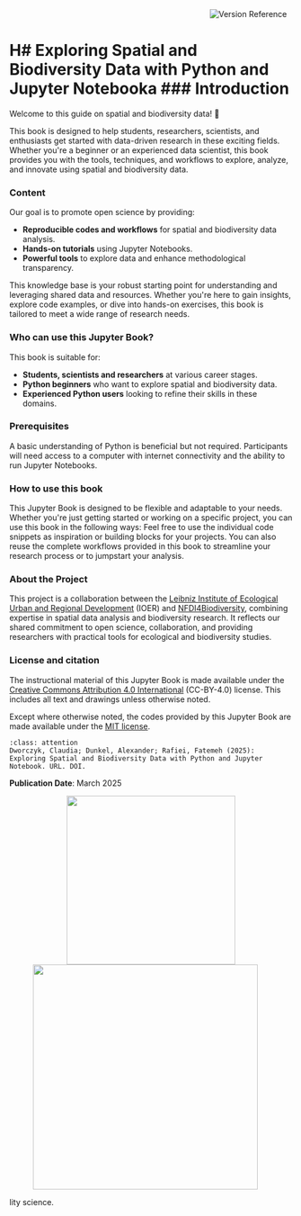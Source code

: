 
<div style="width: 100%;text-align:right;display: flex; align-items: top;">
    <div style="width:100%;text-align:right;margin-top:0px;margin-right:10px"><a href="https://gitlab.hrz.tu-chemnitz.de/ioer/fdz/jupyter-book-nfdi4biodiversity" style="float:right"><img src="https://training.fdz.ioer.info/version.svg" alt="Version Reference" style="float:left"></a></div>
</div>

# H# Exploring Spatial and Biodiversity Data with Python and Jupyter Notebooka ### Introduction

Welcome to this guide on spatial and biodiversity data! 🎉

This book is designed to help students, researchers, scientists, and enthusiasts get started with data-driven research in these exciting fields. Whether you're a beginner or an experienced data scientist, this book provides you with the tools, techniques, and workflows to explore, analyze, and innovate using spatial and biodiversity data.

### Content
Our goal is to promote open science by providing:
- **Reproducible codes and workflows** for spatial and biodiversity data analysis.
- **Hands-on tutorials** using Jupyter Notebooks.
- **Powerful tools** to explore data and enhance methodological transparency.

This knowledge base is your robust starting point for understanding and leveraging shared data and resources. Whether you're here to gain insights, explore code examples, or dive into hands-on exercises, this book is tailored to meet a wide range of research needs.

### Who can use this Jupyter Book?
This book is suitable for:
- **Students, scientists and researchers** at various career stages.
- **Python beginners** who want to explore spatial and biodiversity data.
- **Experienced Python users** looking to refine their skills in these domains.

### Prerequisites
A basic understanding of Python is beneficial but not required. Participants will need access to a computer with internet connectivity and the ability to run Jupyter Notebooks.

### How to use this book
This Jupyter Book is designed to be flexible and adaptable to your needs. Whether you're just getting started or working on a specific project, you can use this book in the following ways: Feel free to use the individual code snippets as inspiration or building blocks for your projects. You can also reuse the complete workflows provided in this book to streamline your research process or to jumpstart your analysis.

### About the Project
This project is a collaboration between the [Leibniz Institute of Ecological Urban and Regional Development](https://www.ioer.de/en/) (IOER) and [NFDI4Biodiversity](https://www.nfdi4biodiversity.org/en/), combining expertise in spatial data analysis and biodiversity research. It reflects our shared commitment to open science, collaboration, and providing researchers with practical tools for ecological and biodiversity studies.

### License and citation
The instructional material of this Jupyter Book is made available under the [Creative Commons Attribution 4.0 International](https://spdx.org/licenses/CC-BY-4.0.html) (CC-BY-4.0) license.
This includes all text and drawings unless otherwise noted.

Except where otherwise noted, the codes provided by this Jupyter Book are made available under the [MIT license](https://spdx.org/licenses/MIT.html). 


 ```{admonition} Recommended citation
:class: attention
Dworczyk, Claudia; Dunkel, Alexander; Rafiei, Fatemeh (2025): Exploring Spatial and Biodiversity Data with Python and Jupyter Notebook. URL. DOI.
```

**Publication Date**: March 2025


<div class="fig-no-shadow" style="text-align: center;">
    <img src="../_static/images/ioer-rdc.svg" width="300" style="display: inline-block">
    <img src="https://www.nfdi4biodiversity.org/documents/18/NFDI_4_Biodiversity___Logo_Positiv_Kopie.png" width="400" style="display: inline-block; margin-right: 20px;">
</div>


lity science.
